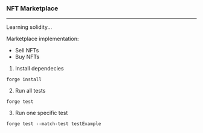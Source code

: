 ### NFT Marketplace
___

Learning solidity...

Marketplace implementation: 
* Sell NFTs
* Buy NFTs

1. Install dependecies
```
forge install
```

2. Run all tests
```
forge test 
```

3. Run one specific test
```
forge test --match-test testExample
```
